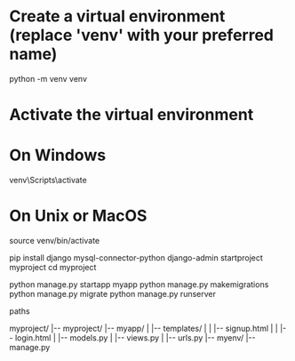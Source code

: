 # Create a virtual environment (replace 'venv' with your preferred name)
python -m venv venv

# Activate the virtual environment
# On Windows
venv\Scripts\activate
# On Unix or MacOS
source venv/bin/activate

pip install django mysql-connector-python
django-admin startproject myproject
cd myproject

python manage.py startapp myapp
python manage.py makemigrations
python manage.py migrate
python manage.py runserver


paths

myproject/
|-- myproject/
|-- myapp/
|   |-- templates/
|   |   |-- signup.html
|   |   |-- login.html
|   |-- models.py
|   |-- views.py
|   |-- urls.py
|-- myenv/
|-- manage.py


